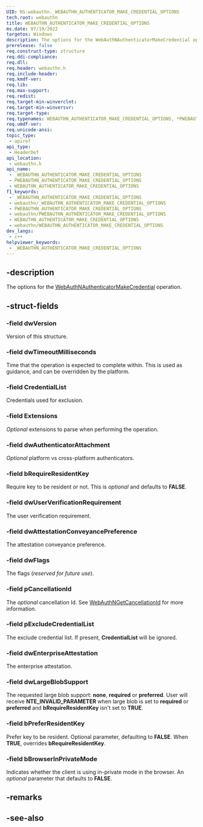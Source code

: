 ```yaml
---
UID: NS:webauthn._WEBAUTHN_AUTHENTICATOR_MAKE_CREDENTIAL_OPTIONS
tech.root: webauthn
title: WEBAUTHN_AUTHENTICATOR_MAKE_CREDENTIAL_OPTIONS
ms.date: 07/19/2022
targetos: Windows
description: The options for the WebAuthNAuthenticatorMakeCredential operation.
prerelease: false
req.construct-type: structure
req.ddi-compliance: 
req.dll: 
req.header: webauthn.h
req.include-header: 
req.kmdf-ver: 
req.lib: 
req.max-support: 
req.redist: 
req.target-min-winverclnt: 
req.target-min-winversvr: 
req.target-type: 
req.typenames: WEBAUTHN_AUTHENTICATOR_MAKE_CREDENTIAL_OPTIONS, *PWEBAUTHN_AUTHENTICATOR_MAKE_CREDENTIAL_OPTIONS
req.umdf-ver: 
req.unicode-ansi: 
topic_type:
 - apiref
api_type:
 - HeaderDef
api_location:
 - webauthn.h
api_name:
 - _WEBAUTHN_AUTHENTICATOR_MAKE_CREDENTIAL_OPTIONS
 - PWEBAUTHN_AUTHENTICATOR_MAKE_CREDENTIAL_OPTIONS
 - WEBAUTHN_AUTHENTICATOR_MAKE_CREDENTIAL_OPTIONS
f1_keywords:
 - _WEBAUTHN_AUTHENTICATOR_MAKE_CREDENTIAL_OPTIONS
 - webauthn/_WEBAUTHN_AUTHENTICATOR_MAKE_CREDENTIAL_OPTIONS
 - PWEBAUTHN_AUTHENTICATOR_MAKE_CREDENTIAL_OPTIONS
 - webauthn/PWEBAUTHN_AUTHENTICATOR_MAKE_CREDENTIAL_OPTIONS
 - WEBAUTHN_AUTHENTICATOR_MAKE_CREDENTIAL_OPTIONS
 - webauthn/WEBAUTHN_AUTHENTICATOR_MAKE_CREDENTIAL_OPTIONS
dev_langs:
 - c++
helpviewer_keywords:
 - _WEBAUTHN_AUTHENTICATOR_MAKE_CREDENTIAL_OPTIONS
---
```


## -description

The options for the [WebAuthNAuthenticatorMakeCredential](./nf-webauthn-webauthnauthenticatormakecredential.md) operation.

## -struct-fields

### -field dwVersion

Version of this structure.

### -field dwTimeoutMilliseconds

Time that the operation is expected to complete within. This is used as guidance, and can be overridden by the platform.

### -field CredentialList

Credentials used for exclusion.

### -field Extensions

_Optional_ extensions to parse when performing the operation.

### -field dwAuthenticatorAttachment

_Optional_ platform vs cross-platform authenticators.

### -field bRequireResidentKey

Require key to be resident or not. This is _optional_ and defaults to **FALSE**.

### -field dwUserVerificationRequirement

The user verification requirement.

### -field dwAttestationConveyancePreference

The attestation conveyance preference.

### -field dwFlags

The flags (_reserved for future use_).

### -field pCancellationId

The _optional_ cancellation Id.  See [WebAuthNGetCancellationId](./nf-webauthn-webauthngetcancellationid.md) for more information.

### -field pExcludeCredentialList

The exclude credential list. If present, **CredentialList** will be ignored.

### -field dwEnterpriseAttestation

The enterprise attestation.

### -field dwLargeBlobSupport

The requested large blob support: **none**, **required** or **preferred**. User will receive **NTE_INVALID_PARAMETER** when large blob is set to **required** or **preferred** and **bRequireResidentKey** isn't set to **TRUE**.

### -field bPreferResidentKey

Prefer key to be resident. Optional parameter, defaulting to **FALSE**. When **TRUE**, overrides **bRequireResidentKey**.

### -field bBrowserInPrivateMode

Indicates whether the client is using in-private mode in the browser. An _optional_ parameter that defaults to **FALSE**.

## -remarks

## -see-also
